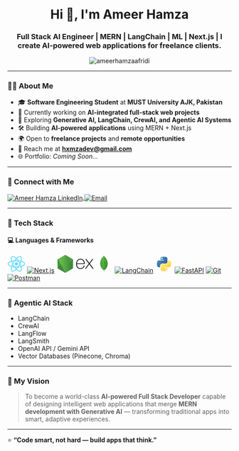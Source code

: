 <h1 align="center">Hi 👋, I'm Ameer Hamza</h1>
<h3 align="center">Full Stack AI Engineer | MERN | LangChain | ML | Next.js | I create AI-powered web applications for freelance clients.</h3>

<p align="center">
  <img src="https://komarev.com/ghpvc/?username=ameerhamzaafridi&label=Profile%20views&color=0e75b6&style=flat" alt="ameerhamzaafridi" />
</p>

---

### 👨‍💻 About Me

- 🎓 **Software Engineering Student** at **MUST University AJK, Pakistan**
- 💼 Currently working on **AI-integrated full-stack web projects**
- 🧠 Exploring **Generative AI, LangChain, CrewAI, and Agentic AI Systems**
- 🛠 Building **AI-powered applications** using MERN + Next.js
- 🌍 Open to **freelance projects** and **remote opportunities**
- 📩 Reach me at **hxmzadev@gmail.com**
- 🌐 Portfolio: *Coming Soon...*

---

### 🤝 Connect with Me

<p align="left">
  <a href="https://www.linkedin.com/in/ameer-hamza-027a59293" target="_blank">
    <img align="center" src="https://raw.githubusercontent.com/rahuldkjain/github-profile-readme-generator/master/src/images/icons/Social/linked-in-alt.svg" alt="Ameer Hamza LinkedIn" height="30" width="40" />
  </a>
  <a href="mailto:hxmzadev@gmail.com" target="_blank">
    <img align="center" src="https://upload.wikimedia.org/wikipedia/commons/4/4e/Gmail_Icon.png" alt="Email" height="30" width="40" />
  </a>
</p>

---

### 🧠 Tech Stack

#### 💻 **Languages & Frameworks**
<p align="left">
  <a href="https://react.dev/" target="_blank"><img src="https://raw.githubusercontent.com/devicons/devicon/master/icons/react/react-original.svg" alt="React" width="40" height="40"/></a>
  <a href="https://nextjs.org/" target="_blank"><img src="https://cdn.worldvectorlogo.com/logos/nextjs-2.svg" alt="Next.js" width="40" height="40"/></a>
  <a href="https://nodejs.org/" target="_blank"><img src="https://raw.githubusercontent.com/devicons/devicon/master/icons/nodejs/nodejs-original.svg" alt="Node.js" width="40" height="40"/></a>
  <a href="https://expressjs.com/" target="_blank"><img src="https://raw.githubusercontent.com/devicons/devicon/master/icons/express/express-original.svg" alt="Express.js" width="40" height="40"/></a>
  <a href="https://www.mongodb.com/" target="_blank"><img src="https://raw.githubusercontent.com/devicons/devicon/master/icons/mongodb/mongodb-original.svg" alt="MongoDB" width="40" height="40"/></a>
  <a href="https://langchain.com/" target="_blank"><img src="https://avatars.githubusercontent.com/u/126733545?s=200&v=4" alt="LangChain" width="40" height="40"/></a>
  <a href="https://python.org/" target="_blank"><img src="https://raw.githubusercontent.com/devicons/devicon/master/icons/python/python-original.svg" alt="Python" width="40" height="40"/></a>
  <a href="https://fastapi.tiangolo.com/" target="_blank"><img src="https://cdn.worldvectorlogo.com/logos/fastapi-1.svg" alt="FastAPI" width="40" height="40"/></a>
  <a href="https://git-scm.com/" target="_blank"><img src="https://www.vectorlogo.zone/logos/git-scm/git-scm-icon.svg" alt="Git" width="40" height="40"/></a>
  <a href="https://postman.com" target="_blank"><img src="https://www.vectorlogo.zone/logos/getpostman/getpostman-icon.svg" alt="Postman" width="40" height="40"/></a>
</p>

---

### 🤖 Agentic AI Stack

- LangChain  
- CrewAI  
- LangFlow  
- LangSmith  
- OpenAI API / Gemini API  
- Vector Databases (Pinecone, Chroma)

---

### 🚀 My Vision

> To become a world-class **AI-powered Full Stack Developer** capable of designing intelligent web applications that merge **MERN development with Generative AI** — transforming traditional apps into smart, adaptive experiences.

---

⭐ **“Code smart, not hard — build apps that think.”**
